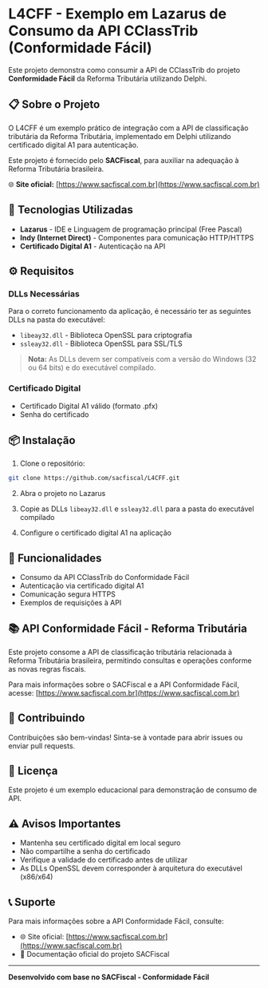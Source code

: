 # L4CFF - Exemplo em Lazarus de Consumo da API CClassTrib (Conformidade Fácil)

Este projeto demonstra como consumir a API de CClassTrib do projeto **Conformidade Fácil** da Reforma Tributária utilizando Delphi.

## 📋 Sobre o Projeto

O L4CFF é um exemplo prático de integração com a API de classificação tributária da Reforma Tributária, implementado em Delphi utilizando certificado digital A1 para autenticação.

Este projeto é fornecido pelo **SACFiscal**, para auxiliar na adequação à Reforma Tributária brasileira.

🌐 **Site oficial:** [https://www.sacfiscal.com.br](https://www.sacfiscal.com.br)

## 🚀 Tecnologias Utilizadas

- **Lazarus** - IDE e Linguagem de programação principal (Free Pascal)
- **Indy (Internet Direct)** - Componentes para comunicação HTTP/HTTPS
- **Certificado Digital A1** - Autenticação na API

## ⚙️ Requisitos

### DLLs Necessárias

Para o correto funcionamento da aplicação, é necessário ter as seguintes DLLs na pasta do executável:

- `libeay32.dll` - Biblioteca OpenSSL para criptografia
- `ssleay32.dll` - Biblioteca OpenSSL para SSL/TLS

> **Nota:** As DLLs devem ser compatíveis com a versão do Windows (32 ou 64 bits) e do executável compilado.

### Certificado Digital

- Certificado Digital A1 válido (formato .pfx)
- Senha do certificado

## 📦 Instalação

1. Clone o repositório:
```bash
git clone https://github.com/sacfiscal/L4CFF.git
```

2. Abra o projeto no Lazarus

3. Copie as DLLs `libeay32.dll` e `ssleay32.dll` para a pasta do executável compilado

4. Configure o certificado digital A1 na aplicação

## 🎯 Funcionalidades

- Consumo da API CClassTrib do Conformidade Fácil
- Autenticação via certificado digital A1
- Comunicação segura HTTPS
- Exemplos de requisições à API

## 📚 API Conformidade Fácil - Reforma Tributária

Este projeto consome a API de classificação tributária relacionada à Reforma Tributária brasileira, permitindo consultas e operações conforme as novas regras fiscais.

Para mais informações sobre o SACFiscal e a API Conformidade Fácil, acesse: [https://www.sacfiscal.com.br](https://www.sacfiscal.com.br)

## 🤝 Contribuindo

Contribuições são bem-vindas! Sinta-se à vontade para abrir issues ou enviar pull requests.

## 📄 Licença

Este projeto é um exemplo educacional para demonstração de consumo de API.

## ⚠️ Avisos Importantes

- Mantenha seu certificado digital em local seguro
- Não compartilhe a senha do certificado
- Verifique a validade do certificado antes de utilizar
- As DLLs OpenSSL devem corresponder à arquitetura do executável (x86/x64)

## 📞 Suporte

Para mais informações sobre a API Conformidade Fácil, consulte:
- 🌐 Site oficial: [https://www.sacfiscal.com.br](https://www.sacfiscal.com.br)
- 📖 Documentação oficial do projeto SACFiscal

---

**Desenvolvido com base no SACFiscal - Conformidade Fácil**
